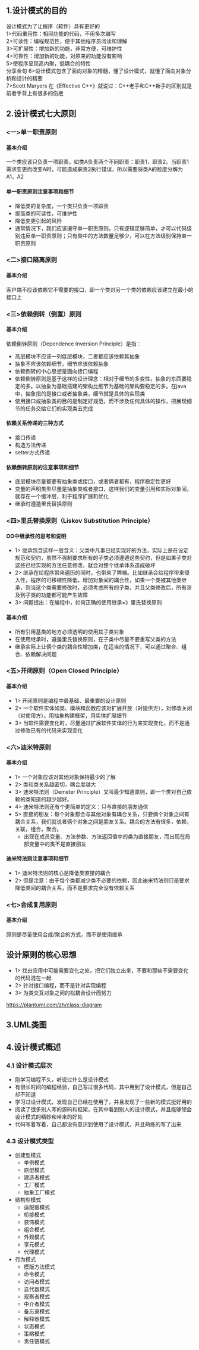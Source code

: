 ## 1.设计模式的目的
设计模式为了让程序（软件）具有更好的   
1>代码重用性：相同功能的代码，不用多次编写   
2>可读性：编程规范性，便于其他程序员阅读和理解   
3>可扩展性：增加新的功能，非常方便，可维护性   
4>可靠性：增加新的功能，对原来的功能没有影响   
5>使程序呈现高内聚，低耦合的特性   
   分享金句
6>设计模式包含了面向对象的精髓，懂了设计模式，就懂了面向对象分析和设计的精要   
7>Scott Maryers 在《Effective C++》就说过：C++老手和C++新手的区别就是前者手背上有很多的伤疤
## 2.设计模式七大原则
### <一>单一职责原则
#### 基本介绍
一个类应该只负责一项职责。如类A负责两个不同职责：职责1，职责2。当职责1需求变更而改变A时，可能造成职责2执行错误，所以需要将类A的粒度分解为A1，A2
#### 单一职责原则注意事项和细节
* 降低类的复杂度，一个类只负责一项职责
* 提高类的可读性，可维护性
* 降低变更引起的风险
* 通常情况下，我们应该遵守单一职责原则，只有逻辑足够简单，才可以代码级别违反单一职责原则；只有类中的方法数量足够少，可以在方法级别保持单一职责原则
### <二>接口隔离原则
#### 基本介绍
客户端不应该依赖它不需要的接口，即一个类对另一个类的依赖应该建立在最小的接口上
### <三>依赖倒转（倒置）原则
#### 基本介绍
依赖倒转原则（Dependence Inversion Principle）是指：
* 高层模块不应该一列低层模块，二者都应该依赖其抽象
* 抽象不应该依赖细节，细节应该依赖抽象
* 依赖倒转的中心思想是面向接口编程
* 依赖倒转原则是基于这样的设计理念：相对于细节的多变性，抽象的东西要稳定的多。以抽象为基础搭建的架构比细节为基础的架构要稳定的多。在java中，抽象指的是接口或者抽象类，细节就是具体的实现类
* 使用接口或抽象类的目的是制定好规范，而不涉及任何具体的操作，把展现细节的任务交给它们的实现类去完成
#### 依赖关系传递的三种方式
* 接口传递
* 构造方法传递
* setter方式传递
#### 依赖倒转原则的注意事项和细节
* 底层模块尽量都要有抽象类或接口，或者俩者都有，程序稳定性更好
* 变量的声明类型尽量是抽象类或者接口，这样我们的变量引用和实际对象间，就存在一个缓冲层，利于程序扩展和优化
* 继承时遵遁里氏替换原则
### <四>里氏替换原则（Liskov Substitution Principle）
#### OO中继承性的思考和说明
* 1> 继承包含这样一层含义：父类中凡事已经实现好的方法，实际上是在设定规范和契约，虽然不强制要求所有的子类必须遵遁这些契约，但是如果子类对这些已经实现的方法任意修改，就会对整个继承体系造成破坏
* 2> 继承在给程序带来遍历的同时，也带来了弊端。比如继承会给程序带来侵入性，程序的可移植性降低，增加对象间的耦合性，如果一个类被其他类继承，则当这个类需要修改时，必须考虑所有的子类，并且父类修改后，所有涉及到子类的功能都可能产生故障
* 3> 问题提出：在编程中，如何正确的使用继承=》里氏替换原则
#### 基本介绍
* 所有引用基类的地方必须透明的使用其子类对象
* 在使用继承时，遵遁里氏替换原则，在子类中尽量不要重写父类的方法
* 继承实际上让俩个类的耦合性增加类，在适当的情况下，可以通过聚合、组合、依赖解决问题
### <五>开闭原则（Open Closed Principle）
#### 基本介绍
* 1> 开闭原则是编程中最基础、最重要的设计原则
* 2> 一个软件实体如类、模块和函数应该对扩展开放（对提供方），对修改关闭（对使用方）。用抽象构建框架，用实体扩展细节
* 3> 当软件需要变化时，尽量通过扩展软件实体的行为来实现变化，而不是通过修改已有的代码来实现变化
### <六>迪米特原则
#### 基本介绍
* 1> 一个对象应该对其他对象保持最少的了解
* 2> 类和类关系越密切，耦合度越大
* 3> 迪米特法则（Demeter Principle）又叫最少知道原则，即一个类对自己依赖的类知道的越少越好。
* 4> 迪米特法则还有个更简单的定义：只与直接的朋友通信
* 5> 直接的朋友：每个对象都会与其他对象有耦合关系，只要俩个对象之间有耦合关系，我们就说者俩个对象之间是朋友关系。耦合的方法有很多，依赖，关联，组合，聚合。   
    * 出现在成员变量、方法参数、方法返回值中的类为直接朋友，而出现在局部变量中的类不是直接朋友
#### 迪米特法则注意事项和细节
* 1> 迪米特法则的核心是降低类直接的耦合 
* 2> 但是注意：由于每个类都减少类不必要的依赖，因此迪米特法则只是要求降低类间的耦合关系，而不是要求完全没有依赖关系
### <七>合成复用原则
#### 基本介绍
原则是尽量使用合成/聚合的方式，而不是使用继承
## 设计原则的核心思想
* 1> 找出应用中可能需要变化之处，把它们独立出来，不要和那些不需要变化的代码混在一起
* 2> 针对接口编程，而不是针对实现编程
* 3> 为类交互对象之间的松耦合设计而努力


https://plantuml.com/zh/class-diagram
## 3.UML类图
## 4.设计模式概述
### 4.1 设计模式层次
* 刚学习编程不久，听说过什么是设计模式
* 有很长时间的编程经验，自己写过很多代码，其中用到了设计模式，但是自己却不知道
* 学习过设计模式，发现自己已经在使用了，并且发现了一些新的模式挺好用的
* 阅读了很多别人写的源码和框架，在其中看到别人的设计模式，并且能够领会设计模式的精妙和带来的好处
* 代码写着写着，自己都没有意识到使用了设计模式，并且熟练的写了出来
### 4.3 设计模式类型
* 创建型模式
    * 单例模式
    * 原型模式
    * 建造者模式
    * 工厂模式
    * 抽象工厂模式
* 结构型模式
    * 适配器模式
    * 桥接模式
    * 装饰模式
    * 组合模式
    * 外观模式
    * 享元模式
    * 代理模式
* 行为模式
    * 模版方法模式
    * 命令模式
    * 访问者模式
    * 迭代器模式
    * 观察者模式
    * 中介者模式
    * 备忘录模式
    * 解释器模式
    * 状态模式
    * 策略模式
    * 责任链模式